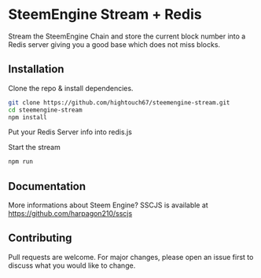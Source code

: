 # SteemEngine Stream + Redis

Stream the SteemEngine Chain and store the current block number into a Redis server giving you a good base which does not miss blocks.

## Installation

Clone the repo & install dependencies.
```bash
git clone https://github.com/hightouch67/steemengine-stream.git
cd steemengine-stream
npm install 
```
Put your Redis Server info into redis.js

Start the stream 
```bash
npm run
```


## Documentation

More informations about Steem Engine? SSCJS is available at https://github.com/harpagon210/sscjs

## Contributing
Pull requests are welcome. For major changes, please open an issue first to discuss what you would like to change.
